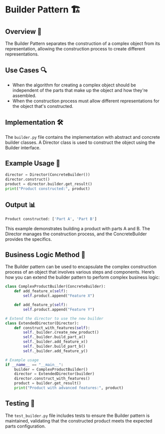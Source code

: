 # Builder Pattern 🏗️

## Overview 📖
The Builder Pattern separates the construction of a complex object from its representation, allowing the construction process to create different representations.

## Use Cases 🔍
- When the algorithm for creating a complex object should be independent of the parts that make up the object and how they're assembled.
- When the construction process must allow different representations for the object that's constructed.

## Implementation 🛠️
The `builder.py` file contains the implementation with abstract and concrete builder classes. A Director class is used to construct the object using the Builder interface.

## Example Usage 📝
```python
director = Director(ConcreteBuilder())
director.construct()
product = director.builder.get_result()
print("Product constructed:", product)
```
## Output 📊
```python
Product constructed: ['Part A', 'Part B']
```
This example demonstrates building a product with parts A and B. The Director manages the construction process, and the ConcreteBuilder provides the specifics.

## Business Logic Method 🧠

The Builder pattern can be used to encapsulate the complex construction process of an object that involves various steps and components. Here’s how you can extend the builder pattern to perform complex business logic:
```python
class ComplexProductBuilder(ConcreteBuilder):
    def add_feature_x(self):
        self.product.append("Feature X")

    def add_feature_y(self):
        self.product.append("Feature Y")

# Extend the director to use the new builder
class ExtendedDirector(Director):
    def construct_with_features(self):
        self._builder.create_new_product()
        self._builder.build_part_a()
        self._builder.add_feature_x()
        self._builder.build_part_b()
        self._builder.add_feature_y()

# Example usage
if __name__ == "__main__":
    builder = ComplexProductBuilder()
    director = ExtendedDirector(builder)
    director.construct_with_features()
    product = builder.get_result()
    print("Product with advanced features:", product)

```
## Testing 🧪
The `test_builder.py` file includes tests to ensure the Builder pattern is maintained, validating that the constructed product meets the expected parts configuration.
